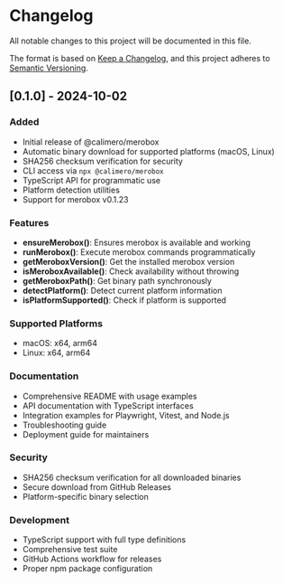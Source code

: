 # Changelog

All notable changes to this project will be documented in this file.

The format is based on [Keep a Changelog](https://keepachangelog.com/en/1.0.0/),
and this project adheres to [Semantic Versioning](https://semver.org/spec/v2.0.0.html).

## [0.1.0] - 2024-10-02

### Added

- Initial release of @calimero/merobox
- Automatic binary download for supported platforms (macOS, Linux)
- SHA256 checksum verification for security
- CLI access via `npx @calimero/merobox`
- TypeScript API for programmatic use
- Platform detection utilities
- Support for merobox v0.1.23

### Features

- **ensureMerobox()**: Ensures merobox is available and working
- **runMerobox()**: Execute merobox commands programmatically
- **getMeroboxVersion()**: Get the installed merobox version
- **isMeroboxAvailable()**: Check availability without throwing
- **getMeroboxPath()**: Get binary path synchronously
- **detectPlatform()**: Detect current platform information
- **isPlatformSupported()**: Check if platform is supported

### Supported Platforms

- macOS: x64, arm64
- Linux: x64, arm64

### Documentation

- Comprehensive README with usage examples
- API documentation with TypeScript interfaces
- Integration examples for Playwright, Vitest, and Node.js
- Troubleshooting guide
- Deployment guide for maintainers

### Security

- SHA256 checksum verification for all downloaded binaries
- Secure download from GitHub Releases
- Platform-specific binary selection

### Development

- TypeScript support with full type definitions
- Comprehensive test suite
- GitHub Actions workflow for releases
- Proper npm package configuration
